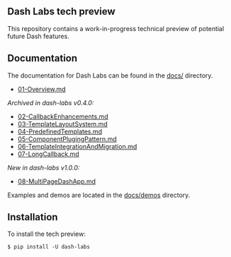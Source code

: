 ## Dash Labs tech preview
This repository contains a work-in-progress technical preview of potential future Dash features.

## Documentation
The documentation for Dash Labs can be found in the [docs/](./docs/) directory.
  - [01-Overview.md](https://github.com/plotly/dash-labs/blob/main/docs/01-Overview.md)  

 _Archived in dash-labs v0.4.0:_
  - [02-CallbackEnhancements.md](https://github.com/plotly/dash-labs/blob/main/docs/02-CallbackEnhancements.md)
  - [03-TemplateLayoutSystem.md](https://github.com/plotly/dash-labs/blob/main/docs/03-TemplateLayoutSystem.md)
  - [04-PredefinedTemplates.md](https://github.com/plotly/dash-labs/blob/main/docs/04-PredefinedTemplates.md)
  - [05-ComponentPlugingPattern.md](https://github.com/plotly/dash-labs/blob/main/docs/05-ComponentPlugingPattern.md)
  - [06-TemplateIntegrationAndMigration.md](https://github.com/plotly/dash-labs/blob/main/docs/06-TemplateIntegrationAndMigration.md)
  - [07-LongCallback.md](https://github.com/plotly/dash-labs/blob/main/docs/07-LongCallback.md)

_New in dash-labs v1.0.0:_
  - [08-MultiPageDashApp.md](https://github.com/plotly/dash-labs/blob/main/docs/08-MultiPageDashApp.md)
 
Examples and demos are located in the [docs/demos](./docs/demos) directory.

## Installation
To install the tech preview:

```
$ pip install -U dash-labs
```
